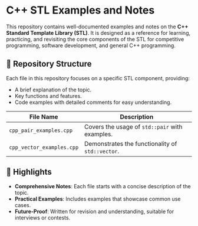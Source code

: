 # C++ STL Examples and Notes

This repository contains well-documented examples and notes on the **C++ Standard Template Library (STL)**. It is designed as a reference for learning, practicing, and revisiting the core components of the STL for competitive programming, software development, and general C++ programming.

## 📂 Repository Structure
Each file in this repository focuses on a specific STL component, providing:
- A brief explanation of the topic.
- Key functions and features.
- Code examples with detailed comments for easy understanding.

| File Name             | Description                                   |
|-----------------------|-----------------------------------------------|
| `cpp_pair_examples.cpp` | Covers the usage of `std::pair` with examples. |
| `cpp_vector_examples.cpp` | Demonstrates the functionality of `std::vector`. |

## 🌟 Highlights
- **Comprehensive Notes**: Each file starts with a concise description of the topic.
- **Practical Examples**: Includes examples that showcase common use cases.
- **Future-Proof**: Written for revision and understanding, suitable for interviews or contests.

